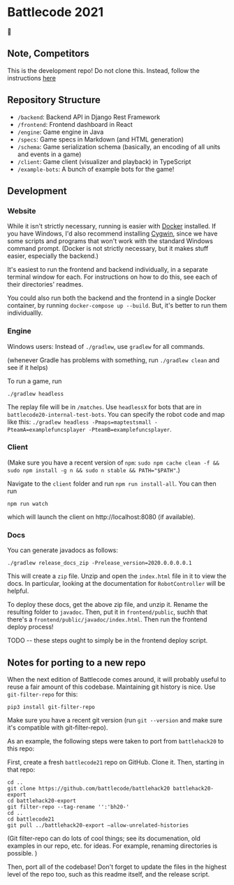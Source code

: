 # Battlecode 2021

🚩

## Note, Competitors
This is the development repo! Do not clone this. Instead, follow the instructions [here](http://2021.battlecode.org/getting-started)
## Repository Structure

- `/backend`: Backend API in Django Rest Framework
- `/frontend`: Frontend dashboard in React
- `/engine`: Game engine in Java
- `/specs`: Game specs in Markdown (and HTML generation)
- `/schema`: Game serialization schema (basically, an encoding of all units and events in a game)
- `/client`: Game client (visualizer and playback) in TypeScript
- `/example-bots`: A bunch of example bots for the game!

## Development

### Website

While it isn't strictly necessary, running is easier with [Docker](https://docs.docker.com/get-docker/) installed. If you have Windows, I'd also recommend installing [Cygwin](https://www.cygwin.com/), since we have some scripts and programs that won't work with the standard Windows command prompt. (Docker is not strictly necessary, but it makes stuff easier, especially the backend.)

It's easiest to run the frontend and backend individually, in a separate terminal window for each. For instructions on how to do this, see each of their directories' readmes.

You could also run both the backend and the frontend in a single Docker container, by running `docker-compose up --build`. But, it's better to run them individuallly.

### Engine

Windows users: Instead of `./gradlew`, use `gradlew` for all commands.

(whenever Gradle has problems with something, run `./gradlew clean` and see if it helps)

To run a game, run

```
./gradlew headless
```

The replay file will be in `/matches`. Use `headlessX` for bots that are in `battlecode20-internal-test-bots`. You can specify the robot code and map like this: `./gradlew headless -Pmaps=maptestsmall -PteamA=examplefuncsplayer -PteamB=examplefuncsplayer`.

### Client

(Make sure you have a recent version of `npm`: `sudo npm cache clean -f && sudo npm install -g n && sudo n stable && PATH="$PATH"`.)

Navigate to the `client` folder and run `npm run install-all`. You can then run

```
npm run watch
```

which will launch the client on http://localhost:8080 (if available).

### Docs

You can generate javadocs as follows:

```
./gradlew release_docs_zip -Prelease_version=2020.0.0.0.0.1
```

This will create a `zip` file. Unzip and open the `index.html` file in it to view the docs. In particular, looking at the documentation for `RobotController` will be helpful.

To deploy these docs, get the above zip file, and unzip it. Rename the resulting folder to `javadoc`. Then, put it in `frontend/public`, suchh that there's a `frontend/public/javadoc/index.html`. Then run the frontend deploy process!

TODO -- these steps ought to simply be in the frontend deploy script.

## Notes for porting to a new repo

When the next edition of Battlecode comes around, it will probably useful to reuse a fair amount of this codebase. Maintaining git history is nice. Use `git-filter-repo` for this:

```
pip3 install git-filter-repo
```

Make sure you have a recent git version (run `git --version` and make sure it's compatible with git-filter-repo).

As an example, the following steps were taken to port from `battlehack20` to this repo:

First, create a fresh `battlecode21` repo on GitHub. Clone it. Then, starting in that repo:

```
cd ..
git clone https://github.com/battlecode/battlehack20 battlehack20-export
cd battlehack20-export
git filter-repo --tag-rename '':'bh20-'
cd ..
cd battlecode21
git pull ../battlehack20-export —allow-unrelated-histories
```

(Git filter-repo can do lots of cool things; see its documenation, old examples in our repo, etc. for ideas. For example, renaming directories is possible. )

Then, port all of the codebase! Don't forget to update the files in the highest level of the repo too, such as this readme itself, and the release script.
